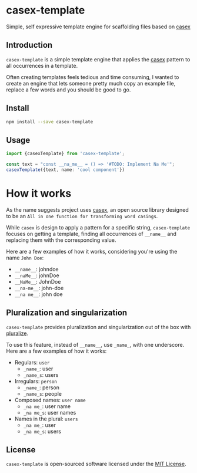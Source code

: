 # casex-template

Simple, self expressive template engine for scaffolding files based on [casex](https://github.com/pedsmoreira/casex)

## Introduction

`casex-template` is a simple template engine that applies the [casex](https://github.com/pedsmoreira/casex) pattern to
all
occurrences in a template.

Often creating templates feels tedious and time consuming, I wanted to create an engine that lets someone pretty much
copy an example file, replace a few words and you should be good to go.

## Install

```zsh
npm install --save casex-template
```

## Usage

```ts
import {casexTemplate} from 'casex-template';

const text = "const __na_me__ = () => '#TODO: Implement Na Me'";
casexTemplate({text, name: 'cool component'})
```

# How it works

As the name suggests project uses [casex](https://github.com/pedsmoreira/casex), an open source library designed to be
an `All in one function for transforming word casings`.

While `casex` is design to apply a pattern for a specific string, `casex-template` focuses on getting a template,
finding
all occurrences of `__name__` and replacing them with the corresponding value.

Here are a few examples of how it works, considering you're using the name `John Doe`:

- `__name__`: johndoe
- `__naMe__`: johnDoe
- `__NaMe__`: JohnDoe
- `__na-me__`: john-doe
- `__na me__`: john doe

## Pluralization and singularization

`casex-template` provides pluralization and singularization out of the box
with [pluralize](https://github.com/blakeembrey/pluralize).

To use this feature, instead of `__name__`, use `_name_`, with one underscore. Here are a few examples of how it works:

- Regulars: `user`
    - `_name_`: user
    - `_name_s`: users
- Irregulars: `person`
    - `_name_`: person
    - `_name_s`: people
- Composed names: `user name`
    - `_na me_`: user name
    - `_na me_s`: user names
- Names in the plural: `users`
    - `_na me_`: user
    - `_na me_s`: users

## License

`casex-template` is open-sourced software licensed under the [MIT License](./LICENSE.md).
